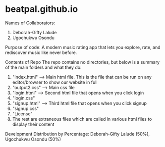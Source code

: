 # beatpal.github.io
Names of Collaborators:
1. Deborah-Gifty Lalude
2. Ugochukwu Osondu

Purpose of code:
A modern music rating app that lets you explore, rate, and rediscover music like never before.

Contents of Repo
The repo contains no directories, but below is a summary of the main folders and what they do:
1. "index.html" --> Main html file. This is the file that can be run on any editor/browser to show our website in full
2. "output2.css" --> Main css file
3. "login.html" --> Second html file that opens when you click login
4. "login.css"
5. "signup.html" --> Third html file that opens when you click signup
6. "signup.css"
7. "License"
8. The rest are extraneous files which are called in various html files to display their content


Development Distribution by Percentage: Deborah-Gifty Lalude (50%), Ugochukwu Osondu (50%)


